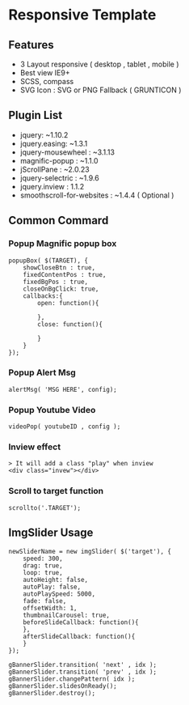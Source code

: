 # Responsive Template

## Features
- 3 Layout responsive ( desktop , tablet , mobile )
- Best view IE9+
- SCSS, compass
- SVG Icon : SVG or PNG Fallback ( GRUNTICON )

## Plugin List
- jquery: ~1.10.2
- jquery.easing: ~1.3.1
- jquery-mousewheel : ~3.1.13
- magnific-popup : ~1.1.0
- jScrollPane : ~2.0.23
- jquery-selectric : ~1.9.6
- jquery.inview : 1.1.2
- smoothscroll-for-websites : ~1.4.4 ( Optional )

## Common Commard
### Popup Magnific popup box
```
popupBox( $(TARGET), {
	showCloseBtn : true,
	fixedContentPos : true,
	fixedBgPos : true,
	closeOnBgClick: true,
	callbacks:{
		open: function(){

		},
		close: function(){
		
		}
	}
});
```
### Popup Alert Msg
```
alertMsg( 'MSG HERE', config);
```
### Popup Youtube Video
```
videoPop( youtubeID , config );
```
### Inview effect
```
> It will add a class "play" when inview
<div class="invew"></div>
```
### Scroll to target function
```
scrollto('.TARGET');
```
## ImgSlider Usage
```
newSliderName = new imgSlider( $('target'), {
	speed: 300,
	drag: true,
	loop: true,
	autoHeight: false,
	autoPlay: false,
	autoPlaySpeed: 5000,
	fade: false,
	offsetWidth: 1,
	thumbnailCarousel: true,
	beforeSlideCallback: function(){
	},
	afterSlideCallback: function(){
	}
});

gBannerSlider.transition( 'next' , idx );
gBannerSlider.transition( 'prev' , idx );
gBannerSlider.changePattern( idx );
gBannerSlider.slidesOnReady();
gBannerSlider.destroy();
```
